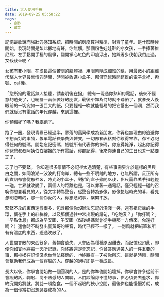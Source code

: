 ```yaml
---
title: 大人使用手冊
date: 2019-09-25 05:58:22
tags:
  - 創作
  - 散文
---
```

記憶最敏銳而強壯的感知系統，把時間的刻度算得精準，對齊了童年。是什麼時候開始，發現時間是如此擲地有聲，你無解。那個粉色娃娃鞋的小女孩，一手捧著維尼熊、左手鬆開手裡的風箏，翻開掌心紅色的印痕浮出，她跺著步伐朝我們走過，女孩後來呢？
<!--more-->
女孩有雙小眼，在成長這個苦悶的軀體裡，用眼睛瞇成細細的線，用最微小的距離伏擊人世界最無情的時間，時間被收進小盒子，那個穿越時間距離的電子盒裡，撥號、call機。

「您所撥的電話無人接聽，請查明後在撥」
總有一兩通你熟知的電話，後來不經意的遺失了，也總有一兩個要好的朋友，最後不知為何的就不聯絡了，就像長大後眼前的一切宛如一張巨大的紙，只要輕輕一吹就能輕易的把它鑿出一個洞，然而我們就從沒有電話的年代穿越，來到這裡。

你預備好了嗎？我要跑了。

跑了一圈，發現青春已經過半，寥落的舊同學成為新朋友，你再也無理由的逃避你不想面對的事物，帳單電話費學費與雜支，一切都有表格幫你鎖得牢靠，你不必記得任何的號碼，開始忘記密碼、帳號所有代表你的符碼，你忘得乾淨，起出你記得你爸爸叔叔阿姨伯伯嬸嬸的所有電話，你都記得，後來你連自己的生日也差一點要忘了。

忘了也不要緊。
你知道很多事情不必記得太過清楚，有些事需要介於這樣的黑與白之間，如同浪潮一波波的打向岸，總有一些不明朗的地方，也無所謂，反正所有的資訊都會從那裡來，時光的小盒子，對折的盒子掀開以後，你只需靠著手指輕輕一碰，世界就改變了，兩個人的距離也是。可以靠著一通電話，僅只輕輕一碰的召喚你想要看見的人，從文字轉為聲音，從聲音轉為影像，影像揭起時光的幕，看見忽明忽暗的，那一個你愛的人，你想念的事，緊緊不放。

緊緊不放的東西還有很多，包含那個你沒辦法忘記的淺淺一笑，還有祖母綠的手環，繫在手上的紅絲線，以及那個過往中常出現的語句，「吃飽沒？」「你好嗎？」「早點休息」都成為早安圖、午安圖（然後媽媽就會從手機那一方傳來，你還好嗎？）還會時不時發出蛋黃哥的聲音，時代已經不一樣了， 一刮風就把紙筆和所有有溫度的東西，通通吹散了。

人世間會散的東西很多，舊物會遺失、人會因為種種原因離去，而記憶也如此，即便你如實地將每一天所記錄，你終將還是會忘記，你曾答應過某人的一件重要的事，那摻揉在記憶深處你無法釋懷的，也終將有一天被你所忘，這就是時間，時間會幫助我們成為一個穿越的人，穿越的過程即是一種成長。

長大以後，你學會開始做一個圓潤的人，是的你準備開始壞掉，你學會許多從前不會說的話，鞠躬、向不熟悉的人閒聊，人們談論你不懂的事，你必須要去追求，你終究開始將就，將就一頓飽食，一個不起眼的狹小空間，最後你也能慢慢將就，成為一個你當初沒想過要成為的人。